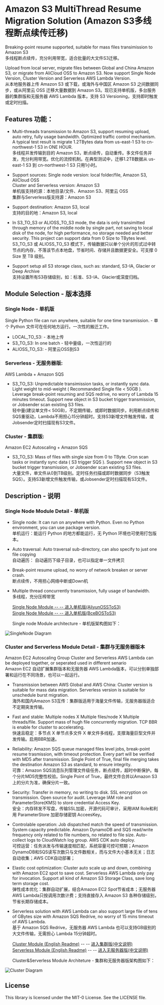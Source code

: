 # Amazon S3 MultiThread Resume Migration Solution  (Amazon S3多线程断点续传迁移)   

Breaking-point resume supported, suitable for mass files transimission to Amazon S3  
多线程断点续传，充分利用带宽，适合批量的大文件S3迁移。  

Upload from local server, migrate files between Global and China Amazon S3, or migrate from AliCloud OSS to Amazon S3. Now support Single Node Version, Cluster Version and Serverless AWS Lambda Version.  
从本地服务器上传 Amazon S3 或下载，或海外与中国区 Amazon S3 之间数据同步，或从阿里云 OSS 迁移大量数据到 Amazon S3。现已支持单机版，多台服务器的集群版和无服务器 AWS Lambda 版本，支持 S3 Versioning，支持即时触发或定时扫描。  
  
## Features 功能：  

* Multi-threads transmission to Amazon S3, support resuming upload, auto retry, fully usage bandwidth. Optimized traffic control mechanism. A typical test result is migrate 1.2TBytes data from us-east-1 S3 to cn-northwest-1 S3 in ONE HOUR.  
多线程并发传输到目的 Amazon S3，断点续传，自动重传。多文件任务并发，充分利用带宽。优化的流控机制。在典型测试中，迁移1.2TB数据从 us-east-1 S3 到 cn-northwest-1 S3 只用1小时。

* Support sources:
Single node version: local folder/file, Amazon S3, AliCloud OSS  
Cluster and Serverless version: Amazon S3  
单机版支持的源：本地目录/文件、Amazon S3、阿里云 OSS  
集群与Serverless版支持源：Amazon S3  

* Support destination: Amazon S3, local  
支持的目的地：Amazon S3, local   

* In S3_TO_S3 or ALIOSS_TO_S3 mode, the data is only transimitted through memory of the middle node by single part, not saving to local disk of the node, for high performance, no storage needed and better security. This project can support data from 0 Size to TBytes level.  
S3_TO_S3 或 ALIOSS_TO_S3 模式下，传输数据只以单个分片的形式过中转节点的内存，不落该节点本地盘，节省时间、存储并且数据更安全。可支撑 0 Size 至 TB 级别。  

* Support setup all S3 storage class, such as: standard, S3-IA, Glacier or Deep Archive  
支持设置所有S3存储级别，如：标准、S3-IA、Glacier或深度归档。  

## Module Selection - 版本选择  

### Single Node - 单机版  
Single Python file can run anywhere, suitable for one time transmission. - 单个 Python 文件可在任何地方运行。一次性的搬迁工作。  
* LOCAL_TO_S3: - 本地上传   
* S3_TO_S3: In one batch - 轻中量级，一次性运行的   
* ALIOSS_TO_S3: - 阿里云OSS到S3  
### Serverless - 无服务器版:  
AWS Lambda + Amazon SQS  
* S3_TO_S3: Unpredictable transimission tasks, or instantly sync data. Light weight to mid-weight ( Recommanded Single file < 50GB ). Leverage break-point resuming and SQS redrive, no worry of Lambda 15 minutes timeout. Support new object in S3 bucket trigger transmission, or Jobsender scan existing S3 files.  
轻中量(建议单文件< 50GB)，不定期传输，或即时数据同步。利用断点续传和SQS重驱动，Lambda不用担心15分钟超时。支持S3新增文件触发传输，或Jobsender定时扫描现有S3文件。  
### Cluster - 集群版:  
Amazon EC2 Autoscaling + Amazon SQS 
* S3_TO_S3: Mass of files with single size from 0 to TByte. Cron scan tasks or instantly sync data ( S3 trigger SQS ). Support new object in S3 bucket trigger transmission, or Jobsender scan existing S3 files.  
大量文件，单文件从0到TB级别。定时任务扫描或即时数据同步（S3触发SQS）。支持S3新增文件触发传输，或Jobsender定时扫描现有S3文件。  

## Description - 说明
### Single Node Module Detail - 单机版  
* Single node: It can run on anywhere with Python. Even no Python environment, you can use package version.  
单机运行：能运行 Python 的地方都能运行，无 Python 环境也可使用打包版本。  
* Auto traversal: Auto traversal sub-directory, can also specify to just one file copying  
自动遍历： 自动遍历下级子目录，也可以指定单一文件拷贝  
* Break-point resume upload, no worry of network breaken or server crash.  
断点续传，不用担心网络中断或Down机  
* Multiple thread concurrently transmission, fully usage of bandwidth.  
多线程，充分压榨带宽  
  
  [Single Node Module -- -- 进入单机版(AliyunOSSToS3)](./single_node/AliyunOSSToS3)  
  [Single Node Module -- -- 进入单机版(BceBOSToS3)](./single_node/BceBOSToS3)  
    
  Single node Module architecture - 单机版架构图如下：  
  
![SingleNode Diagram](./img/01.png)
  
  
### Cluster and Serverless Module Detail - 集群与无服务器版本  
Amazon EC2 Autoscaling Group Cluster and Serverless AWS Lambda can be deployed together, or seperated used in different senario  
Amazon EC2 自动扩展集群版本和无服务器 AWS Lambda版本，可以分别单独部署和运行在不同场景，也可以一起运行。  
* Transmission between AWS Global and AWS China: Cluster version is suitable for mass data migration. Serverless version is suitable for unschedule burst migration.  
海外和国内Amazon S3互传：集群版适用于海量文件传输，无服务器版适合不定期突发传输。  
* Fast and stable: Multiple nodes X Multiple files/node X Multiple threads/file. Support mass of hugh file concurrently migration. TCP BBR is enable for cluster to accelerating.  
快速且稳定：多节点 X 单节点多文件 X 单文件多线程，支撑海量巨型文件并发传输。启用BBR加速。  
* Reliability: Amazon SQS queue managed files level jobs, break-point resume trasmission, with timeout protection. Every part will be verified with MD5 after transmission. Single Point of True, final file merging takes the destination Amazon S3 as standard, to ensure integrity.  
可靠：Amazon SQS消息队列管理文件级任务，断点续传，超时中断保护。每个分片MD5完整性校验。Single Point of True，最终文件合并以Amazon S3上的分片为准，确保分片一致。  
* Security: Transfer in memory, no writing to disk. SSL encryption on transmission. Open source for audit. Leverage IAM role and ParameterStore(KMS) to store credential Access Key.  
安全：内存转发不写盘，传输SSL加密，开源代码可审计，采用IAM Role和利用 ParameterStore 加密存储密钥 AcceesKey。  
* Controlable operation: Job dispatched match the speed of transmission. System capacity predictable. Amazon DynamoDB and SQS read/write frequency only related to file numbers, no related to file size. Auto-collect logs to CloudWatch log group. AWS CDK auto deploy.   
可控运营：任务派发与传输速度相匹配，系统容量可控可预期；Amazon DynamoDB和SQS读写次数只与文件数相关，而与文件大小基本无关；日志自动收集；AWS CDK自动部署；  
* Elastic cost optimization: Cluster auto scale up and down, combining with Amazon EC2 spot to save cost. Serverless AWS Lambda only pay for invocation. Support all kind of Amazon S3 Storage Class, save long term storage cost.  
弹性成本优化：集群自动扩展，结合Amazon EC2 Spot节省成本；无服务器 AWS Lambda只按调用次数计费；支持直接存入 Amazon S3 各种存储级别，节省长期存储成本。  
* Serverless solution with AWS Lambda can also support large file of tens of GBytes size with Amazon SQS Redrive, no worry of 15 mins timeout of AWS Lambda.  
基于 Amazon SQS Redrive，无服务器 AWS Lambda 也可以支持GB级别的大文件传输，无需担心 Lambda 15分钟超时。  
  
  [Cluster Module (English Readme)](./cluster/README-English.md) -- -- [进入集群版(中文说明)](./cluster/)  
  [Serverless Module (English Readme)](./serverless/README-English.md) -- -- [进入无服务器版(中文说明)](./serverless/)  
      
  Cluster&Serverless Module Architeture - 集群和无服务器版架构图如下：  
  
![Cluster Diagram](./img/02.png)  

## License
  
This library is licensed under the MIT-0 License. See the LICENSE file.
